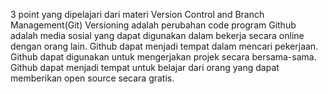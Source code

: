 3 point yang dipelajari dari materi Version Control and Branch Management(Git)
Versioning adalah perubahan code program
Github adalah media sosial yang dapat digunakan dalam bekerja secara online dengan orang lain.
Github dapat menjadi tempat dalam mencari pekerjaan.
Github dapat digunakan untuk mengerjakan projek secara bersama-sama.
Github dapat menjadi tempat untuk belajar dari orang yang dapat memberikan open source secara gratis.
